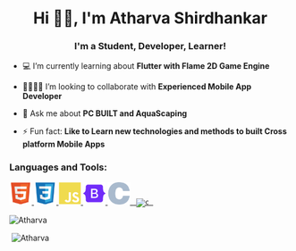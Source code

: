 

<!--
**DevAStar08/DevAStar08** is a ✨ _special_ ✨ repository because its `README.md` (this file) appears on your GitHub profile.-->


<h1 align="center">Hi 👋🏻, I'm Atharva Shirdhankar</h1>
<h3 align="center">I'm a Student, Developer, Learner!</h3>


- 💻 I’m currently learning about **Flutter with Flame 2D Game Engine**

- 🤜🏻🤛🏻 I’m looking to collaborate with **Experienced Mobile App Developer**

- 💬 Ask me about **PC BUILT and AquaScaping**

<!--- 📧 How to reach me? **Connect to me via Email [Atharva](email here)**-->

- ⚡ Fun fact: **Like to Learn new technologies and methods to built Cross platform Mobile Apps**

<!--<p align="left">
<h3 align="left">Connect with me:</h3>-->

<!--<a href="linkedin_link" target="blank"><img align="center" src="https://raw.githubusercontent.com/devicons/devicon/master/icons/linkedin/linkedin-original.svg" height="30" width="40" /> </a>-->



</p>

<h3 align="left">Languages and Tools:</h3>
<p align="left">  
    <a href="https://www.w3.org/html/" target="_blank">
        <code><img src="https://raw.githubusercontent.com/devicons/devicon/master/icons/html5/html5-original.svg" alt="html5" width="40" height="40"/></code>
    </a>  
    <a href="https://www.w3schools.com/css/" target="_blank">
        <code><img src="https://raw.githubusercontent.com/devicons/devicon/master/icons/css3/css3-original.svg" alt="css3" width="40" height="40"/></code>  
    </a>
    <a href="https://developer.mozilla.org/en-US/docs/Web/JavaScript" target="_blank">
        <code><img src="https://raw.githubusercontent.com/devicons/devicon/master/icons/javascript/javascript-plain.svg" alt="javascript" width="40" height="40"/></code>  
    </a>
    <a href="https://getbootstrap.com" target="_blank">
        <code><img src="https://raw.githubusercontent.com/devicons/devicon/master/icons/bootstrap/bootstrap-plain.svg" alt="bootstrap" width="40" height="40"/></code>  
    </a>
    <a href="https://www.cprogramming.com/" target="_blank">
        <code><img src="https://raw.githubusercontent.com/devicons/devicon/master/icons/c/c-original.svg" alt="c" width="40" height="40"/> </code>
    </a>
    <a href="https://www.getbootstrap.com/" target="_blank">
        <code><img src="https://raw.githubusercontent.com/devicons/devicon/master/icons/c/dart-original.svg" alt="c" width="40" height="40"/> </code>
    </a>
    
    
  
</p>

<p><img align="left" src="https://github-readme-stats.vercel.app/api/top-langs/?username=StarTrooper08&layout=compact&theme=white" alt="Atharva" /></p><br/>
<p>&nbsp;<img align="center" src="https://github-readme-stats.vercel.app/api?username=StarTrooper08&show_icons=true&theme=black" alt="Atharva" /></p>
